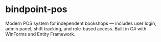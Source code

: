 # bindpoint-pos
Modern POS system for independent bookshops — includes user login, admin panel, shift tracking, and role-based access. Built in C# with WinForms and Entity Framework.
